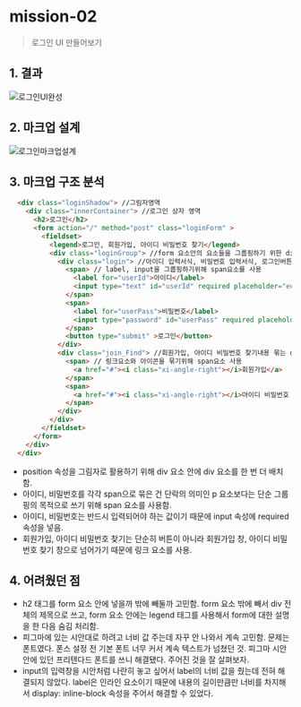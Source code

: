 # mission-02

> 로그인 UI 만들어보기

## 1. 결과
![로그인UI완성](https://github.com/yenaf/nhlogis/assets/115360074/4e20ef86-a6f6-4238-ba7b-d0f424ef8f34)

## 2. 마크업 설계
![로그인마크업설계](https://github.com/yenaf/nhlogis/assets/115360074/9a94f707-877f-4e26-918e-1439df53c8c2)


## 3. 마크업 구조 분석
```html
  <div class="loginShadow"> //그림자영역
    <div class="innerContainer"> //로그인 상자 영역
      <h2>로그인</h2>
      <form action="/" method="post" class="loginForm" > 
        <fieldset>
          <legend>로그인, 회원가입, 아이디 비밀번호 찾기</legend>
          <div class="loginGroup"> //form 요소안의 요소들을 그룹핑하기 위한 div
            <div class="login"> //아이디 입력서식, 비밀번호 입력서식, 로그인버튼을 묶음
              <span> // label, input을 그룹핑하기위해 span요소를 사용
                <label for="userId">아이디</label>
                <input type="text" id="userId" required placeholder="euid@euid.dev"/>
              </span>
              <span>
                <label for="userPass">비밀번호</label>
                <input type="password" id="userPass" required placeholder="8자리 이상" minlength="8"/>
              </span>
              <button type="submit" >로그인</button>
            </div>
            <div class="join_Find"> //회원가입, 아이디 비밀번호 찾기내용 묶는 div
              <span> // 링크요소와 아이콘을 묶기위해 span요소 사용
                <a href="#"><i class="xi-angle-right"></i>회원가입</a>
              </span>
              <span>
                <a href="#"><i class="xi-angle-right"></i>아이디 비밀번호 찾기</a>
              </span>
            </div>
          </div>
        </fieldset>
      </form>
    </div>
  </div>
```

- position 속성을 그림자로 활용하기 위해 div 요소 안에 div 요소를 한 번 더 배치함.
- 아이디, 비밀번호를 각각 span으로 묶은 건 단락의 의미인 p 요소보다는 단순 그룹핑의 목적으로 쓰기 위해 span 요소를 사용함.
- 아이디, 비밀번호는 반드시 입력되어야 하는 값이기 때문에 input 속성에 required 속성을 넣음.
- 회원가입, 아이디 비밀번호 찾기는 단순히 버튼이 아니라 회원가입 창, 아이디 비밀번호 찾기 창으로 넘어가기 때문에 링크 요소를 사용.

## 4. 어려웠던 점
- h2 태그를 form 요소 안에 넣을까 밖에 빼둘까 고민함. form 요소 밖에 빼서 div 전체의 제목으로 쓰고, form 요소 안에는 legend 태그를 사용해서 form에 대한 설명을 한 다음 숨김 처리함.
- 피그마에 있는 시안대로 하려고 너비 값 주는데 자꾸 안 나와서 계속 고민함. 문제는 폰트였다. 폰스 설정 전 기본 폰트 너무 커서 계속 텍스트가 넘쳤던 것. 피그마 시안안에 있던 프리텐다드 폰트를 쓰니 해결됐다. 주어진 것을 잘 살펴보자.
- input의 입력창을 시안처럼 나란히 놓고 싶어서 label의 너비 값을 줬는데 전혀 해결되지 않았다. label은 인라인 요소이기 때문에 내용의 길이만큼만 너비를 차지해서 display: inline-block 속성을 주어서 해결할 수 있었다.





